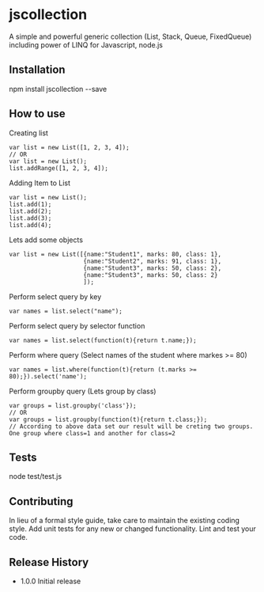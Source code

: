# jscollection
A simple and powerful generic collection (List, Stack, Queue, FixedQueue) including power of LINQ for Javascript, node.js

## Installation

  npm install jscollection --save

## How to use

Creating list

    var list = new List([1, 2, 3, 4]); 
    // OR
    var list = new List();
    list.addRange([1, 2, 3, 4]);

Adding Item to List

    var list = new List();
    list.add(1);
    list.add(2);
    list.add(3);
    list.add(4);
        
Lets add some objects

    var list = new List([{name:"Student1", marks: 80, class: 1}, 
                         {name:"Student2", marks: 91, class: 1}, 
                         {name:"Student3", marks: 50, class: 2},
                         {name:"Student3", marks: 50, class: 2}
                         ]);
    
Perform select query by key

    var names = list.select("name");
        
Perform select query by selector function

    var names = list.select(function(t){return t.name;});

Perform where query (Select names of the student where markes >= 80)

    var names = list.where(function(t){return (t.marks >= 80);}).select('name');
    
Perform groupby query (Lets group by class)

    var groups = list.groupby('class'}); 
    // OR
    var groups = list.groupby(function(t){return t.class;});
    // According to above data set our result will be creting two groups. One group where class=1 and another for class=2 

## Tests

  node test/test.js

## Contributing

In lieu of a formal style guide, take care to maintain the existing coding style.
Add unit tests for any new or changed functionality. Lint and test your code.

## Release History

* 1.0.0 Initial release
